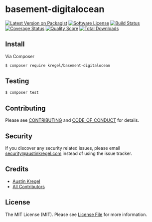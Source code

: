 # basement-digitalocean

[![Latest Version on Packagist][ico-version]][link-packagist]
[![Software License][ico-license]](LICENSE.md)
[![Build Status][ico-travis]][link-travis]
[![Coverage Status][ico-scrutinizer]][link-scrutinizer]
[![Quality Score][ico-code-quality]][link-code-quality]
[![Total Downloads][ico-downloads]][link-downloads]

## Install

Via Composer

``` bash
$ composer require kregel/basement-digitalocean
```

## Testing

``` bash
$ composer test
```

## Contributing

Please see [CONTRIBUTING](CONTRIBUTING.md) and [CODE_OF_CONDUCT](CODE_OF_CONDUCT.md) for details.

## Security

If you discover any security related issues, please email security@austinkregel.com instead of using the issue tracker.

## Credits

- [Austin Kregel][link-author]
- [All Contributors][link-contributors]

## License

The MIT License (MIT). Please see [License File](LICENSE.md) for more information.

[ico-version]: https://img.shields.io/packagist/v/kregel/basement-digitalocean.svg?style=flat-square
[ico-license]: https://img.shields.io/badge/license-MIT-brightgreen.svg?style=flat-square
[ico-travis]: https://img.shields.io/travis/kregel/basement-digitalocean/master.svg?style=flat-square
[ico-scrutinizer]: https://img.shields.io/scrutinizer/coverage/g/kregel/basement-digitalocean.svg?style=flat-square
[ico-code-quality]: https://img.shields.io/scrutinizer/g/kregel/basement-digitalocean.svg?style=flat-square
[ico-downloads]: https://img.shields.io/packagist/dt/kregel/basement-digitalocean.svg?style=flat-square

[link-packagist]: https://packagist.org/packages/kregel/basement-digitalocean
[link-travis]: https://travis-ci.org/kregel/basement-digitalocean
[link-scrutinizer]: https://scrutinizer-ci.com/g/kregel/basement-digitalocean/code-structure
[link-code-quality]: https://scrutinizer-ci.com/g/kregel/basement-digitalocean
[link-downloads]: https://packagist.org/packages/kregel/basement-digitalocean
[link-author]: https://github.com/austinkregel
[link-contributors]: ../../contributors
